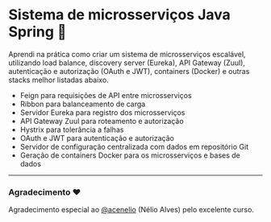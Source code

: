 # Sistema de microsserviços Java Spring 🍃

Aprendi na prática como criar um sistema de microsserviços escalável, utilizando load balance, discovery server (Eureka), API Gateway (Zuul), autenticação e autorização (OAuth e JWT), containers (Docker) e outras stacks melhor listadas abaixo.

- Feign para requisições de API entre microsserviços
- Ribbon para balanceamento de carga
- Servidor Eureka para registro dos microsserviços
- API Gateway Zuul para roteamento e autorização
- Hystrix para tolerância a falhas
- OAuth e JWT para autenticação e autorização
- Servidor de configuração centralizada com dados em repositório Git
- Geração de containers Docker para os microsserviços e bases de dados

---

### Agradecimento ❤
Agradecimento especial ao [@acenelio](https://github.com/acenelio) (Nélio Alves) pelo excelente curso.
